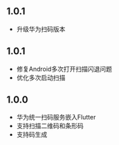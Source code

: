 ## 1.0.1
* 升级华为扫码版本

## 1.0.1
* 修复Android多次打开扫描闪退问题
* 优化多次启动扫描

## 1.0.0
* 华为统一扫码服务嵌入Flutter
* 支持扫描二维码和条形码
* 支持码生成

